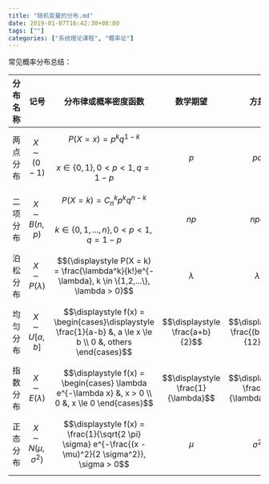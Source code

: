 ```yaml
---
title: "随机变量的分布.md"
date: 2019-01-07T16:42:30+08:00
tags: [""]
categories: ["系统理论课程", "概率论"]
---
```


常见概率分布总结：

| 分布名称 | 记号                        | 分布律或概率密度函数                                         | 数学期望                            | 方差                                  |
| -------- | --------------------------- | ------------------------------------------------------------ | ----------------------------------- | ------------------------------------- |
| 两点分布 | $$X \sim (0-1)$$            | $$P(X = x) = p^{k}q^{1-k}$$<br />$$x \in \{0,1\}, 0 \lt p \lt 1, q = 1-p$$ | $$p$$                               | $$pq$$                                |
| 二项分布 | $$X \sim B(n, p)$$          | $$P(X = k) = C_n^kp^kq^{n-k}$$<br />$$k \in \{0, 1, ..., n\}, 0 \lt p \lt 1, q = 1-p$$ | $$np$$                              | $$npq$$                               |
| 泊松分布 | $$X \sim P(\lambda)$$       | $${\displaystyle P(X = k) = \frac{\lambda^k}{k!}e^{-\lambda}, k \in \{1,2,...\}, \lambda > 0}$$ | $$\lambda$$                         | $$\lambda$$                           |
| 均匀分布 | $$X \sim U[a,b]$$           | $$\displaystyle f(x) = \begin{cases}\displaystyle \frac{1}{a-b} &, a \le x \le b \\ 0 &, others \end{cases}$$ | $$\displaystyle \frac{a+b}{2}$$     | $$\displaystyle \frac{(b-a)^2}{12}$$  |
| 指数分布 | $$X \sim E(\lambda)$$       | $$\displaystyle f(x) = \begin{cases} \lambda e^{-\lambda x} &, x > 0 \\ 0 &, x \le 0 \end{cases}$$ | $$\displaystyle \frac{1}{\lambda}$$ | $$\displaystyle \frac{1}{\lambda^2}$$ |
| 正态分布 | $$X \sim N(\mu, \sigma^2)$$ | $$\displaystyle f(x) = \frac{1}{\sqrt{2 \pi} \sigma} e^{-\frac{(x - \mu)^2}{2 \sigma^2}}, \sigma > 0$$ | $$\mu $$                            | $$\sigma^2$$                          |


